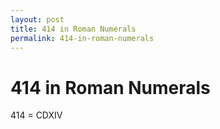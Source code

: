 ```yaml
---
layout: post
title: 414 in Roman Numerals
permalink: 414-in-roman-numerals
---
```


# 414 in Roman Numerals

414 = CDXIV
